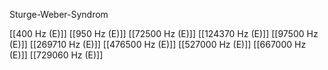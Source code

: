 Sturge-Weber-Syndrom

[[400 Hz (E)]]
[[950 Hz (E)]]
[[72500 Hz (E)]]
[[124370 Hz (E)]]
[[97500 Hz (E)]]
[[269710 Hz (E)]]
[[476500 Hz (E)]]
[[527000 Hz (E)]]
[[667000 Hz (E)]]
[[729060 Hz (E)]]
